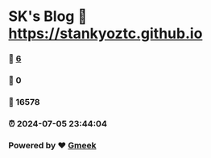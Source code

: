 # SK's Blog :link: https://stankyoztc.github.io 
### :page_facing_up: [6](https://stankyoztc.github.io/tag.html) 
### :speech_balloon: 0 
### :hibiscus: 16578 
### :alarm_clock: 2024-07-05 23:44:04 
### Powered by :heart: [Gmeek](https://github.com/Meekdai/Gmeek)
